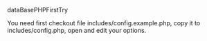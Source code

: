 dataBasePHPFirstTry


You need first checkout file includes/config.example.php,
copy it to includes/config.php,
open and edit your options.